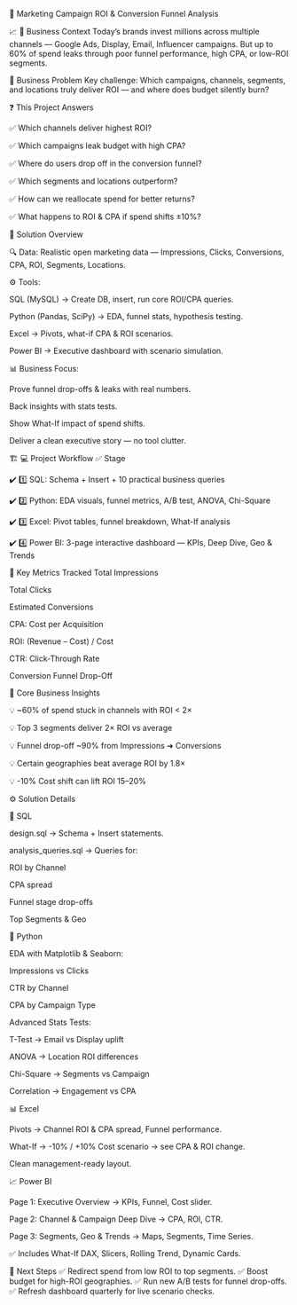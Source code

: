 
🚀 Marketing Campaign ROI & Conversion Funnel Analysis



📈 📌 Business Context
Today’s brands invest millions across multiple channels — Google Ads, Display, Email, Influencer campaigns.
But up to 60% of spend leaks through poor funnel performance, high CPA, or low-ROI segments.




🎯 Business Problem
Key challenge:
Which campaigns, channels, segments, and locations truly deliver ROI — and where does budget silently burn?




❓ This Project Answers

✅ Which channels deliver highest ROI?

✅ Which campaigns leak budget with high CPA?

✅ Where do users drop off in the conversion funnel?

✅ Which segments and locations outperform?

✅ How can we reallocate spend for better returns?

✅ What happens to ROI & CPA if spend shifts ±10%?




🧩 Solution Overview

🔍 Data: Realistic open marketing data — Impressions, Clicks, Conversions, CPA, ROI, Segments, Locations.


⚙️ Tools:

SQL (MySQL) → Create DB, insert, run core ROI/CPA queries.

Python (Pandas, SciPy) → EDA, funnel stats, hypothesis testing.

Excel → Pivots, what-if CPA & ROI scenarios.

Power BI → Executive dashboard with scenario simulation.


📊 Business Focus:

Prove funnel drop-offs & leaks with real numbers.

Back insights with stats tests.

Show What-If impact of spend shifts.

Deliver a clean executive story — no tool clutter.




🏗️ 💻 Project Workflow
✅	Stage

✔️	1️⃣ SQL: Schema + Insert + 10 practical business queries

✔️	2️⃣ Python: EDA visuals, funnel metrics, A/B test, ANOVA, Chi-Square

✔️	3️⃣ Excel: Pivot tables, funnel breakdown, What-If analysis

✔️	4️⃣ Power BI: 3-page interactive dashboard — KPIs, Deep Dive, Geo & Trends




🔑 Key Metrics Tracked
Total Impressions

Total Clicks

Estimated Conversions

CPA: Cost per Acquisition

ROI: (Revenue – Cost) / Cost

CTR: Click-Through Rate

Conversion Funnel Drop-Off




📌 Core Business Insights

💡 ~60% of spend stuck in channels with ROI < 2×

💡 Top 3 segments deliver 2× ROI vs average

💡 Funnel drop-off ~90% from Impressions ➜ Conversions

💡 Certain geographies beat average ROI by 1.8×

💡 -10% Cost shift can lift ROI 15–20%


⚙️ Solution Details

📂 SQL

design.sql → Schema + Insert statements.

analysis_queries.sql → Queries for:

ROI by Channel

CPA spread

Funnel stage drop-offs

Top Segments & Geo


🐍 Python

EDA with Matplotlib & Seaborn:

Impressions vs Clicks

CTR by Channel

CPA by Campaign Type

Advanced Stats Tests:

T-Test → Email vs Display uplift

ANOVA → Location ROI differences

Chi-Square → Segments vs Campaign

Correlation → Engagement vs CPA


📊 Excel

Pivots → Channel ROI & CPA spread, Funnel performance.

What-If → -10% / +10% Cost scenario → see CPA & ROI change.

Clean management-ready layout.


📈 Power BI

Page 1: Executive Overview → KPIs, Funnel, Cost slider.

Page 2: Channel & Campaign Deep Dive → CPA, ROI, CTR.

Page 3: Segments, Geo & Trends → Maps, Segments, Time Series.

✅ Includes What-If DAX, Slicers, Rolling Trend, Dynamic Cards.



🚀 Next Steps
✅ Redirect spend from low ROI to top segments.
✅ Boost budget for high-ROI geographies.
✅ Run new A/B tests for funnel drop-offs.
✅ Refresh dashboard quarterly for live scenario checks.
